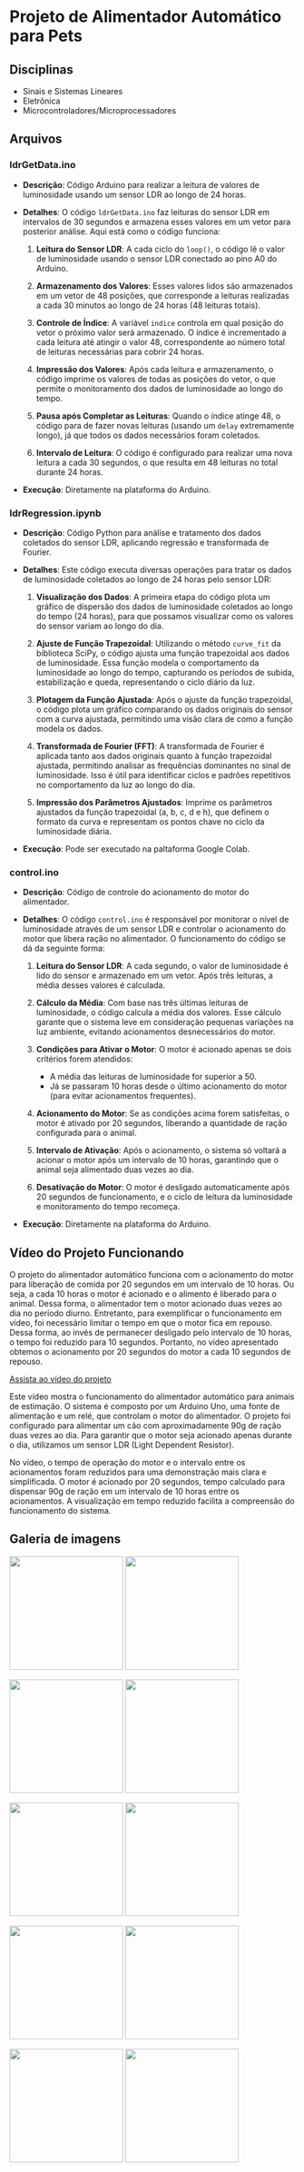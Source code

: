 
# Projeto de Alimentador Automático para Pets

## Disciplinas
- Sinais e Sistemas Lineares
- Eletrônica
- Microcontroladores/Microprocessadores

## Arquivos

### ldrGetData.ino
- **Descrição**: Código Arduino para realizar a leitura de valores de luminosidade usando um sensor LDR ao longo de 24 horas.
- **Detalhes**: O código `ldrGetData.ino` faz leituras do sensor LDR em intervalos de 30 segundos e armazena esses valores em um vetor para posterior análise. Aqui está como o código funciona:

  1. **Leitura do Sensor LDR**: A cada ciclo do `loop()`, o código lê o valor de luminosidade usando o sensor LDR conectado ao pino A0 do Arduino.
  
  2. **Armazenamento dos Valores**: Esses valores lidos são armazenados em um vetor de 48 posições, que corresponde a leituras realizadas a cada 30 minutos ao longo de 24 horas (48 leituras totais).
  
  3. **Controle de Índice**: A variável `indice` controla em qual posição do vetor o próximo valor será armazenado. O índice é incrementado a cada leitura até atingir o valor 48, correspondente ao número total de leituras necessárias para cobrir 24 horas.
  
  4. **Impressão dos Valores**: Após cada leitura e armazenamento, o código imprime os valores de todas as posições do vetor, o que permite o monitoramento dos dados de luminosidade ao longo do tempo.
  
  5. **Pausa após Completar as Leituras**: Quando o índice atinge 48, o código para de fazer novas leituras (usando um `delay` extremamente longo), já que todos os dados necessários foram coletados.
  
  6. **Intervalo de Leitura**: O código é configurado para realizar uma nova leitura a cada 30 segundos, o que resulta em 48 leituras no total durante 24 horas.
- **Execução**: Diretamente na plataforma do Arduino.

### ldrRegression.ipynb
- **Descrição**: Código Python para análise e tratamento dos dados coletados do sensor LDR, aplicando regressão e transformada de Fourier.
- **Detalhes**: Este código executa diversas operações para tratar os dados de luminosidade coletados ao longo de 24 horas pelo sensor LDR:

  1. **Visualização dos Dados**: A primeira etapa do código plota um gráfico de dispersão dos dados de luminosidade coletados ao longo do tempo (24 horas), para que possamos visualizar como os valores do sensor variam ao longo do dia.

  2. **Ajuste de Função Trapezoidal**: Utilizando o método `curve_fit` da biblioteca SciPy, o código ajusta uma função trapezoidal aos dados de luminosidade. Essa função modela o comportamento da luminosidade ao longo do tempo, capturando os períodos de subida, estabilização e queda, representando o ciclo diário da luz.
  
  3. **Plotagem da Função Ajustada**: Após o ajuste da função trapezoidal, o código plota um gráfico comparando os dados originais do sensor com a curva ajustada, permitindo uma visão clara de como a função modela os dados.

  4. **Transformada de Fourier (FFT)**: A transformada de Fourier é aplicada tanto aos dados originais quanto à função trapezoidal ajustada, permitindo analisar as frequências dominantes no sinal de luminosidade. Isso é útil para identificar ciclos e padrões repetitivos no comportamento da luz ao longo do dia.

  5. **Impressão dos Parâmetros Ajustados**:  Imprime os parâmetros ajustados da função trapezoidal (a, b, c, d e h), que definem o formato da curva e representam os pontos chave no ciclo da luminosidade diária.

- **Execução**: Pode ser executado na paltaforma Google Colab.


### control.ino
- **Descrição**: Código de controle do acionamento do motor do alimentador.
- **Detalhes**: O código `control.ino` é responsável por monitorar o nível de luminosidade através de um sensor LDR e controlar o acionamento do motor que libera ração no alimentador. O funcionamento do código se dá da seguinte forma:

  1. **Leitura do Sensor LDR**: A cada segundo, o valor de luminosidade é lido do sensor e armazenado em um vetor. Após três leituras, a média desses valores é calculada.
  
  2. **Cálculo da Média**: Com base nas três últimas leituras de luminosidade, o código calcula a média dos valores. Esse cálculo garante que o sistema leve em consideração pequenas variações na luz ambiente, evitando acionamentos desnecessários do motor.
  
  3. **Condições para Ativar o Motor**: O motor é acionado apenas se dois critérios forem atendidos:
      - A média das leituras de luminosidade for superior a 50.
      - Já se passaram 10 horas desde o último acionamento do motor (para evitar acionamentos frequentes).
  
  4. **Acionamento do Motor**: Se as condições acima forem satisfeitas, o motor é ativado por 20 segundos, liberando a quantidade de ração configurada para o animal.
  
  5. **Intervalo de Ativação**: Após o acionamento, o sistema só voltará a acionar o motor após um intervalo de 10 horas, garantindo que o animal seja alimentado duas vezes ao dia.
  
  6. **Desativação do Motor**: O motor é desligado automaticamente após 20 segundos de funcionamento, e o ciclo de leitura da luminosidade e monitoramento do tempo recomeça.

- **Execução**: Diretamente na plataforma do Arduino.
## Vídeo do Projeto Funcionando

O projeto do alimentador automático funciona com o acionamento do motor para liberação de comida por 20 segundos em um intervalo de 10 horas. Ou seja, a cada 10 horas o motor é acionado e o alimento é liberado para o animal. Dessa forma, o alimentador tem o motor acionado duas vezes ao dia no período diurno. 
Entretanto, para exemplificar o funcionamento em vídeo, foi necessário limitar o tempo em que o motor fica em repouso. Dessa forma, ao invés de permanecer desligado pelo intervalo de 10 horas, o tempo foi reduzido para 10 segundos. Portanto, no vídeo apresentado obtemos o acionamento por 20 segundos do motor a cada 10 segundos de repouso.

[Assista ao vídeo do projeto](https://youtu.be/W1JV-Qg_nB8)

Este vídeo mostra o funcionamento do alimentador automático para animais de estimação. O sistema é composto por um Arduino Uno, uma fonte de alimentação e um relé, que controlam o motor do alimentador. O projeto foi configurado para alimentar um cão com aproximadamente 90g de ração duas vezes ao dia. Para garantir que o motor seja acionado apenas durante o dia, utilizamos um sensor LDR (Light Dependent Resistor).

No vídeo, o tempo de operação do motor e o intervalo entre os acionamentos foram reduzidos para uma demonstração mais clara e simplificada. O motor é acionado por 20 segundos, tempo calculado para dispensar 90g de ração em um intervalo de 10 horas entre os acionamentos. A visualização em tempo reduzido facilita a compreensão do funcionamento do sistema.

## Galeria de imagens
<!-- Linha 1 -->
<p float="left">
  <img src="imagens/imagem1.jpg" width="200" />
  <img src="imagens/imagem2.jpg" width="200" />
</p>

<!-- Linha 2 -->
<p float="left">
  <img src="imagens/imagem3.jpg" width="200" />
  <img src="imagens/imagem4.jpg" width="200" />
</p>

<!-- Linha 3 -->
<p float="left">
  <img src="imagens/imagem5.jpg" width="200" />
  <img src="imagens/imagem6.jpg" width="200" />
</p>

<!-- Linha 4 -->
<p float="left">
  <img src="imagens/imagem7.jpg" width="200" />
  <img src="imagens/imagem8.jpg" width="200" />
</p>

<!-- Linha 5 -->
<p float="left">
  <img src="imagens/imagem9.jpg" width="200" />
  <img src="imagens/imagem10.jpg" width="200" />
</p>
